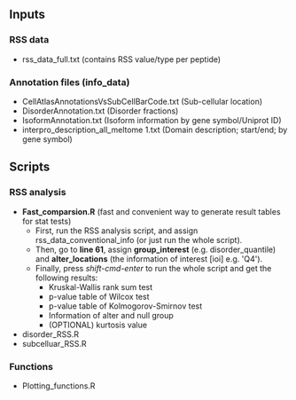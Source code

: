 ## Inputs
### RSS data 
- rss_data_full.txt (contains RSS value/type per peptide)

### Annotation files (info_data)
- CellAtlasAnnotationsVsSubCellBarCode.txt (Sub-cellular location)
- DisorderAnnotation.txt (Disorder fractions)
- IsoformAnnotation.txt (Isoform information by gene symbol/Uniprot ID)
- interpro_description_all_meltome 1.txt (Domain description; start/end; by gene symbol)

## Scripts
### RSS analysis
- **Fast_comparsion.R** (fast and convenient way to generate result tables for stat tests)
  - First, run the RSS analysis script, and assign rss_data_conventional_info (or just run the whole script).
  - Then, go to **line 61**, assign **group_interest** (e.g. disorder_quantile) and **alter_locations** (the information of interest [ioi] e.g. 'Q4').
  - Finally, press *shift-cmd-enter* to run the whole script and get the following results:
     - Kruskal-Wallis rank sum test
     - p-value table of Wilcox test
     - p-value table of Kolmogorov-Smirnov test
     - Information of alter and null group
     - (OPTIONAL) kurtosis value
- disorder_RSS.R
- subcelluar_RSS.R

### Functions
- Plotting_functions.R


